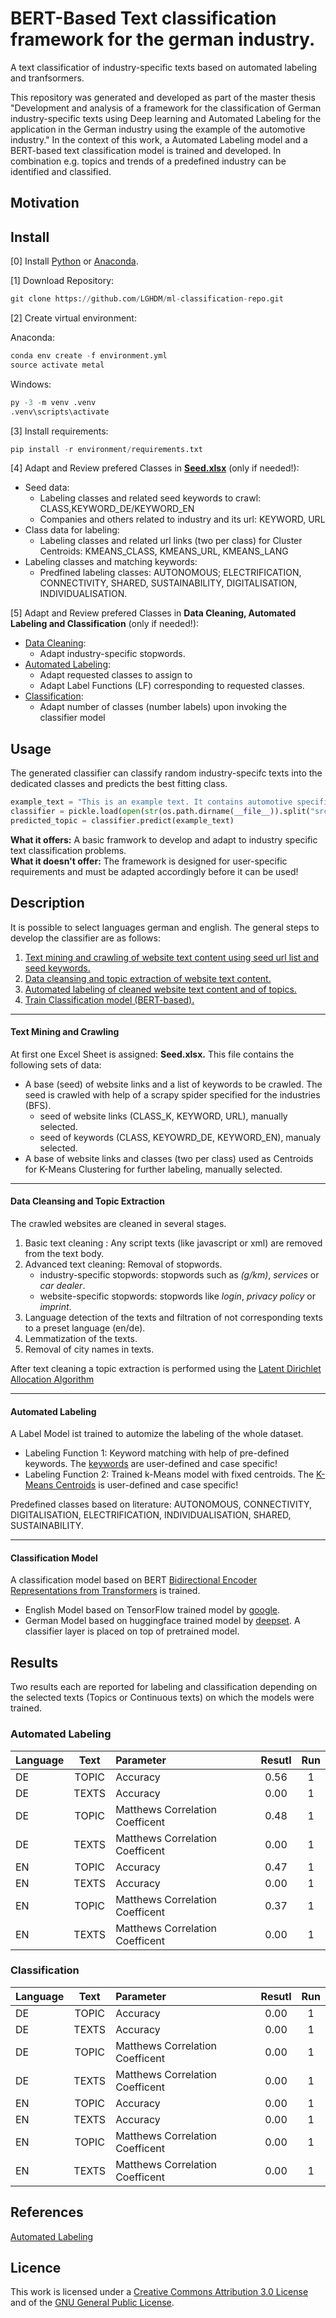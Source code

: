 # BERT-Based Text classification framework for the german industry.
A text classificatior of industry-specific texts based on automated labeling and tranfsormers.

This repository was generated and developed as part of the master thesis "Development and analysis of a framework for the classification of German industry-specific texts using Deep learning and Automated Labeling for the application in the German industry using the example of the automotive industry."
In the context of this work, a Automated Labeling model and a BERT-based text classification model is trained and developed. In combination e.g. topics and trends of a predefined industry can be identified and classified.
<!-- "Analysis and automated labeling of topics and trends in the German
automotive industry using Deep Learning and Natural Language Processing based on of industry-specific website content.". -->

## Motivation

## Install
[0] Install [Python](https://www.python.org/downloads/release/python-3111/) or [Anaconda](https://www.anaconda.com/products/distribution).

[1] Download Repository:

```python
git clone https://github.com/LGHDM/ml-classification-repo.git
```

[2] Create virtual environment:

Anaconda:
```python
conda env create -f environment.yml
source activate metal
```
Windows:
```python
py -3 -m venv .venv
.venv\scripts\activate
```

[3] Install requirements:
```python
pip install -r environment/requirements.txt
```

[4] Adapt and Review prefered Classes in [**Seed.xlsx**](https://github.com/LGHDM/ml-classification-repo/blob/main/files/Seed.xlsx) (only if needed!):
- Seed data:
   - Labeling classes and related seed keywords to crawl: CLASS,KEYWORD_DE/KEYWORD_EN
   - Companies and others related to industry and its url: KEYWORD, URL  
- Class data for labeling:
   - Labeling classes and related url links (two per class) for Cluster Centroids: KMEANS_CLASS, KMEANS_URL, KMEANS_LANG
- Labeling classes and matching keywords:
   - Predfined labeling classes: AUTONOMOUS; ELECTRIFICATION, CONNECTIVITY, SHARED, SUSTAINABILITY, DIGITALISATION, INDIVIDUALISATION.

[5] Adapt and Review prefered Classes in **Data Cleaning, Automated Labeling and Classification** (only if needed!):
- [Data Cleaning](https://github.com/LGHDM/ml-classification-repo/tree/main/src/cleans):
   - Adapt industry-specific stopwords.
- [Automated Labeling](https://github.com/LGHDM/ml-classification-repo/tree/main/src/automated_label):
   - Adapt requested classes to assign to
   - Adapt Label Functions (LF) corresponding to requested classes.
- [Classification](https://github.com/LGHDM/ml-classification-repo/tree/main/src/classification):
   - Adapt number of classes (number labels) upon invoking the classifier model

## Usage
The generated classifier can classify random industry-specifc texts into the dedicated classes and predicts the best fitting class.
```python
example_text = "This is an example text. It contains automotive specific words like battery, electrical, loading station, autonomic driving and many more car words."
classifier = pickle.load(open(str(os.path.dirname(__file__)).split("src")[0] + r"models/classifier.pkl", 'rb')) 
predicted_topic = classifier.predict(example_text)
```
**What it offers:** A basic framwork to develop and adapt to industry specific text classification problems.  
**What it doesn't offer:** The framework is designed for user-specific requirements and must be adapted accordingly before it can be used!

## Description
It is possible to select languages german and english. The general steps to develop the classifier are as follows:

   1. [Text mining and crawling of website text content using seed url list and seed keywords.](#text-mining-and-crawling-of-website-text-content)
   2. [Data cleansing and topic extraction of website text content.](#data-cleansing-and-topic-extraction)
   3. [Automated labeling of cleaned website text content and of topics.](#automated-labeling)
   4. [Train Classification model (BERT-based).](#classification-model)

***
#### Text Mining and Crawling 

   At first one Excel Sheet is assigned: **Seed.xlsx.** This file contains the following sets of data:
   - A base (seed) of website links and a list of keywords to be crawled. The seed is crawled with help of a scrapy spider specified for the industries (BFS). 
      - seed  of website links (CLASS_K, KEYWORD, URL), manually selected.
      - seed of keywords (CLASS, KEYOWRD_DE, KEYWORD_EN), manualy selected.
   - A base of website links and classes (two per class) used as Centroids for K-Means Clustering for further labeling, manually selected.
***
#### Data Cleansing and Topic Extraction

   The crawled websites are cleaned in several stages.
   1. Basic text cleaning : Any script texts (like javascript or xml) are removed from the text body. 
   2. Advanced text cleaning: Removal of stopwords. 
      - industry-specific stopwords: stopwords such as *(g/km)*, *services* or *car dealer*.
      - website-specific stopwords: stopwords like *login*, *privacy policy* or *imprint*.  
   3. Language detection of the texts and filtration of not corresponding texts to a preset language (en/de). 
   4. Lemmatization of the texts. 
   5. Removal of city names in texts. 

   After text cleaning a topic extraction is performed using the [Latent Dirichlet Allocation Algorithm](https://scikit-learn.org/stable/modules/generated/sklearn.decomposition.LatentDirichletAllocation.html)
***
#### Automated Labeling
   A Label Model ist trained to automize the labeling of the whole dataset. 
   * Labeling Function 1: Keyword matching with help of pre-defined keywords. The [keywords](https://github.com/LGHDM/ml-classification-repo/blob/main/files/Seed.xlsx) are user-defined and case specific!
   * Labeling Function 2: Trained k-Means model with fixed centroids. The [K-Means Centroids](https://github.com/LGHDM/ml-classification-repo/blob/main/files/Seed.xlsx) is user-defined and case specific! 

   Predefined classes based on literature: AUTONOMOUS, CONNECTIVITY, DIGITALISATION, ELECTRIFICATION, INDIVIDUALISATION, SHARED, SUSTAINABILITY.
 
***
#### Classification Model
   A classification model based on BERT [Bidirectional Encoder Representations from Transformers](https://arxiv.org/abs/1810.04805) is trained. 
   - English Model based on TensorFlow trained model by [google](https://tfhub.dev/google/collections/bert/1). 
   - German Model based on huggingface trained model by [deepset](https://huggingface.co/bert-base-german-cased). A classifier layer is placed on top of pretrained model.

## Results
Two results each are reported for labeling and classification depending on the selected texts (Topics or Continuous texts) on which the models were trained.
### Automated Labeling
|Language|Text           | Parameter                       | Resutl | Run |
|:------ |:-------------:|:--------------------------------| :-----:| :--:|
|DE      |TOPIC          | Accuracy                        | 0.56   | 1   |
|DE      |TEXTS          | Accuracy                        | 0.00   | 1   |
|DE      |TOPIC          | Matthews Correlation Coefficent | 0.48   | 1   |
|DE      |TEXTS          | Matthews Correlation Coefficent | 0.00   | 1   |
|EN      |TOPIC          | Accuracy                        | 0.47   | 1   |
|EN      |TEXTS          | Accuracy                        | 0.00   | 1   |
|EN      |TOPIC          | Matthews Correlation Coefficent | 0.37   | 1   |
|EN      |TEXTS          | Matthews Correlation Coefficent | 0.00   | 1   |

### Classification
|Language|Text           | Parameter                       | Resutl | Run |
|:------ |:-------------:|:--------------------------------| :-----:| :--:|
|DE      |TOPIC          | Accuracy                        | 0.00   | 1   |
|DE      |TEXTS          | Accuracy                        | 0.00   | 1   |
|DE      |TOPIC          | Matthews Correlation Coefficent | 0.00   | 1   |
|DE      |TEXTS          | Matthews Correlation Coefficent | 0.00   | 1   |
|EN      |TOPIC          | Accuracy                        | 0.00   | 1   |
|EN      |TEXTS          | Accuracy                        | 0.00   | 1   |
|EN      |TOPIC          | Matthews Correlation Coefficent | 0.00   | 1   |
|EN      |TEXTS          | Matthews Correlation Coefficent | 0.00   | 1   |

## References
[Automated Labeling](https://www.snorkel.org/features/)
## Licence
This work is licensed under a [Creative Commons Attribution 3.0 License](https://creativecommons.org/licenses/by/4.0/legalcode) and of the 
[GNU General Public License](http://www.gnu.org/licenses/).